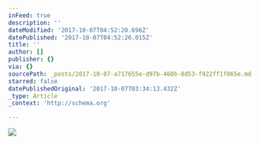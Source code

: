 ```yaml
---
inFeed: true
description: ''
dateModified: '2017-10-07T04:52:20.696Z'
datePublished: '2017-10-07T04:52:26.015Z'
title: ''
author: []
publisher: {}
via: {}
sourcePath: _posts/2017-10-07-a717655e-d97b-460b-8d53-f922ff1f865e.md
starred: false
datePublishedOriginal: '2017-10-07T03:34:13.432Z'
_type: Article
_context: 'http://schema.org'

---
```

<article style=""><img src="https://the-grid-user-content.s3-us-west-2.amazonaws.com/afe1a221-d10c-4ee2-8a72-0be64d8619c5.jpg" /></article>